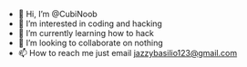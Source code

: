 - 👋 Hi, I’m @CubiNoob
- 👀 I’m interested in coding and hacking
- 🌱 I’m currently learning how to hack
- 💞️ I’m looking to collaborate on nothing 
- 📫 How to reach me just email
jazzybasilio123@gmail.com

<!---
CubiNoob/CubiNoob is a ✨ special ✨ repository because its `README.md` (this file) appears on your GitHub profile.
You can click the Preview link to take a look at your changes.
--->
